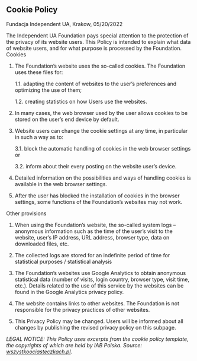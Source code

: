 ## Cookie Policy

Fundacja Independent UA, Krakow, 05/20/2022

The Independent UA Foundation pays special attention to the protection of the privacy of its website users. This Policy is intended to explain what data of website users, and for what purpose is processed by the Foundation.
Cookies

1. The Foundation’s website uses the so-called cookies. The Foundation uses these files for:
    
    1.1. adapting the content of websites to the user’s preferences and optimizing the use of them;

    1.2. creating statistics on how Users use the websites.

2. In many cases, the web browser used by the user allows cookies to be stored on the user’s end device by default.

3. Website users can change the cookie settings at any time, in particular in such a way as to:

    3.1. block the automatic handling of cookies in the web browser settings or

    3.2. inform about their every posting on the website user’s device.

4. Detailed information on the possibilities and ways of handling cookies is available in the web browser settings.

5. After the user has blocked the installation of cookies in the browser settings, some functions of the Foundation’s websites may not work.

Other provisions

1. When using the Foundation’s website, the so-called system logs – anonymous information such as the time of the user’s visit to the website, user’s IP address, URL address, browser type, data on downloaded files, etc.

2. The collected logs are stored for an indefinite period of time for statistical purposes / statistical analysis

3. The Foundation’s websites use Google Analytics to obtain anonymous statistical data (number of visits, login country, browser type, visit time, etc.). Details related to the use of this service by the websites can be found in the Google Analytics privacy policy.

4. The website contains links to other websites. The Foundation is not responsible for the privacy practices of other websites.

5. This Privacy Policy may be changed. Users will be informed about all changes by publishing the revised privacy policy on this subpage.

*LEGAL NOTICE: This Policy uses excerpts from the cookie policy template, the copyrights of which are held by IAB Polska. Source: [wszystkoociasteczkach.pl](wszystkoociasteczkach.pl).*
